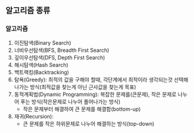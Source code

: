 ## 알고리즘 종류

### 알고리즘

1. 이진탐색(Binary Search)
2. 너비우선탐색(BFS, Breadth First Search)
3. 깊이우선탐색(DFS, Depth First Search)
4. 해시탐색(Hash Search)
5. 백트랙킹(Backtracking)
6. 탐욕(Greedy): 최적의 값을 구해야 할때, 각단계에서 최적이라 생각되는것 선택해나가는 방식(최적값을 찾는게 아닌 근사값을 찾는게 목표)
6. 동적계획법(Dynamic Programming): 복잡한 문제를(큰문제), 작은 문제로 나누어 푸는 방식(작은문제로 나누어 풀어나가는 방식)
   - 작은 문제부터 해결하여 큰 문제를 해결함(bottom-up)
7. 재귀(Recursion): 
   - 큰 문제를 작은 하위문제로 나누어 해결하는 방식(top-down)